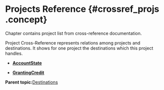 # Projects Reference {#crossref_projs .concept}

Chapter contains project list from cross-reference documentation.

Project Cross-Reference represents relations among projects and destinations. It shows for one project the destinations which this project handles.

-   **[AccountState](../../../../../../modules/demo_Enterprise/dita/crossref/dest/projs/AccountState.md)**  

-   **[GrantingCredit](../../../../../../modules/demo_Enterprise/dita/crossref/dest/projs/GrantingCredit.md)**  


**Parent topic:**[Destinations](../../../../../../modules/demo_Enterprise/dita/crossref/dest/destinations.md)

